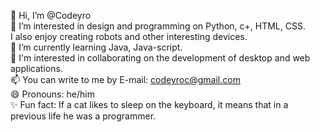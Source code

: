👋 Hi, I’m @Codeyro   
👀 I’m interested in design and programming on Python, c+, HTML, CSS.     
   I also enjoy creating robots and other interesting devices.   
🌱 I’m currently learning Java, Java-script.   
💞️ I'm interested in collaborating on the development of desktop and web applications.   
📫 You can write to me by E-mail: codeyroc@gmail.com   
😄 Pronouns: he/him   
✨ Fun fact: If a cat likes to sleep on the keyboard, it means that in a previous life he was a programmer.   
<!---
Codeyro/Codeyro is a ✨ special ✨ repository because its `README.md` (this file) appears on your GitHub profile.
You can click the Preview link to take a look at your changes.
--->
